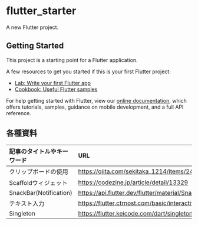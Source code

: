 # flutter_starter

A new Flutter project.

## Getting Started

This project is a starting point for a Flutter application.

A few resources to get you started if this is your first Flutter project:

- [Lab: Write your first Flutter app](https://flutter.dev/docs/get-started/codelab)
- [Cookbook: Useful Flutter samples](https://flutter.dev/docs/cookbook)

For help getting started with Flutter, view our
[online documentation](https://flutter.dev/docs), which offers tutorials,
samples, guidance on mobile development, and a full API reference.

## 各種資料

| 記事のタイトルやキーワード | URL |
| :- | :- |
| クリップボードの使用 | https://qiita.com/sekitaka_1214/items/24f021605ef4961c746e |
| Scaffoldウィジェット | https://codezine.jp/article/detail/13329 |
| SnackBar(Notification) | https://api.flutter.dev/flutter/material/SnackBar-class.html |
| テキスト入力 | https://flutter.ctrnost.com/basic/interactive/form/textfield/ |
| Singleton | https://flutter.keicode.com/dart/singleton.php |

